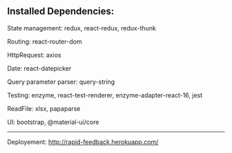 ## Installed Dependencies:

State management: redux, react-redux, redux-thunk

Routing: react-router-dom

HttpRequest: axios

Date: react-datepicker

Query parameter parser: query-string

Testing: enzyme, react-test-renderer, enzyme-adapter-react-16, jest

ReadFile: xlsx, papaparse

UI: bootstrap, @material-ui/core

---

Deployement: http://rapid-feedback.herokuapp.com/
